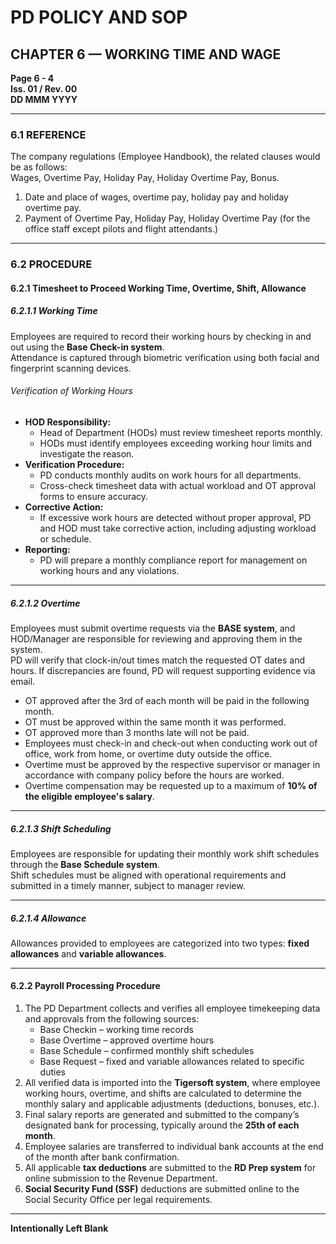 # PD POLICY AND SOP

## CHAPTER 6 — WORKING TIME AND WAGE

**Page 6 - 4**  
**Iss. 01 / Rev. 00**  
**DD MMM YYYY**

---

### 6.1 REFERENCE
The company regulations (Employee Handbook), the related clauses would be as follows:  
Wages, Overtime Pay, Holiday Pay, Holiday Overtime Pay, Bonus.

1. Date and place of wages, overtime pay, holiday pay and holiday overtime pay.  
2. Payment of Overtime Pay, Holiday Pay, Holiday Overtime Pay (for the office staff except pilots and flight attendants.)

---

### 6.2 PROCEDURE

#### 6.2.1 Timesheet to Proceed Working Time, Overtime, Shift, Allowance

##### 6.2.1.1 Working Time
Employees are required to record their working hours by checking in and out using the **Base Check-in system**.  
Attendance is captured through biometric verification using both facial and fingerprint scanning devices.

###### Verification of Working Hours
- **HOD Responsibility:**  
  - Head of Department (HODs) must review timesheet reports monthly.  
  - HODs must identify employees exceeding working hour limits and investigate the reason.
- **Verification Procedure:**  
  - PD conducts monthly audits on work hours for all departments.  
  - Cross-check timesheet data with actual workload and OT approval forms to ensure accuracy.
- **Corrective Action:**  
  - If excessive work hours are detected without proper approval, PD and HOD must take corrective action, including adjusting workload or schedule.
- **Reporting:**  
  - PD will prepare a monthly compliance report for management on working hours and any violations.

---

##### 6.2.1.2 Overtime
Employees must submit overtime requests via the **BASE system**, and HOD/Manager are responsible for reviewing and approving them in the system.  
PD will verify that clock-in/out times match the requested OT dates and hours. If discrepancies are found, PD will request supporting evidence via email.  

- OT approved after the 3rd of each month will be paid in the following month.  
- OT must be approved within the same month it was performed.  
- OT approved more than 3 months late will not be paid.  
- Employees must check-in and check-out when conducting work out of office, work from home, or overtime duty outside the office.  
- Overtime must be approved by the respective supervisor or manager in accordance with company policy before the hours are worked.  
- Overtime compensation may be requested up to a maximum of **10% of the eligible employee's salary**.

---

##### 6.2.1.3 Shift Scheduling
Employees are responsible for updating their monthly work shift schedules through the **Base Schedule system**.  
Shift schedules must be aligned with operational requirements and submitted in a timely manner, subject to manager review.

---

##### 6.2.1.4 Allowance
Allowances provided to employees are categorized into two types: **fixed allowances** and **variable allowances**.

---

#### 6.2.2 Payroll Processing Procedure

1. The PD Department collects and verifies all employee timekeeping data and approvals from the following sources:
   - Base Checkin – working time records  
   - Base Overtime – approved overtime hours  
   - Base Schedule – confirmed monthly shift schedules  
   - Base Request – fixed and variable allowances related to specific duties
2. All verified data is imported into the **Tigersoft system**, where employee working hours, overtime, and shifts are calculated to determine the monthly salary and applicable adjustments (deductions, bonuses, etc.).
3. Final salary reports are generated and submitted to the company’s designated bank for processing, typically around the **25th of each month**.
4. Employee salaries are transferred to individual bank accounts at the end of the month after bank confirmation.
5. All applicable **tax deductions** are submitted to the **RD Prep system** for online submission to the Revenue Department.
6. **Social Security Fund (SSF)** deductions are submitted online to the Social Security Office per legal requirements.

---

**Intentionally Left Blank**
